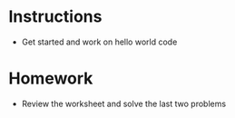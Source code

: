 # Instructions
- Get started and work on hello world code


# Homework
- Review the worksheet and solve the last two problems